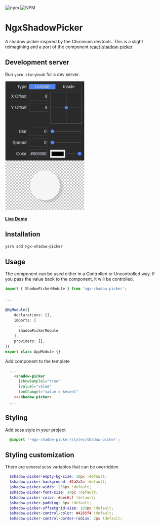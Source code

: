 ![npm](https://img.shields.io/npm/v/ngx-shadow-picker) ![NPM](https://img.shields.io/npm/l/ngx-shadow-picker)

# NgxShadowPicker

A shadow picker inspired by the Chromium devtools.  This is a slight reimagining and a port of the component [react-shadow-picker](https://www.npmjs.com/package/react-shadow-picker)

## Development server

Run `yarn storybook` for a dev server. 

![Demo](https://raw.githubusercontent.com/KondakovArtem/ngx-shadow-picker/master/src/assets/demo.png)

[**Live Demo**](https://61a14f59d1e351003a3cace0-dfycorfmwj.chromatic.com/?path=/story/shadowpicker--basic)

## Installation

```sh
yarn add ngx-shadow-picker
```

## Usage

The component can be used either in a Controlled or Uncontrolled way.
If you pass the value back to the component, it will be controlled.

```typescript
import { ShadowPickerModule } from 'ngx-shadow-picker';

...

@NgModule({
    declarations: [],
    imports: [
      ...
      ShadowPickerModule
    ],
    providers: [],
})
export class AppModule {}

```

Add component to the template
```html
  ...
    <shadow-picker 
      [showSample]="true" 
      [value]="value" 
      (onChange)="value = $event"
    ></shadow-picker>
  ...
```

## Styling

Add scss style in your project

```scss
  @import '~ngx-shadow-picker/styles/shadow-picker';
```


## Styling customization

There are several scss variables that can be overridden
```scss
  $shadow-picker-empty-bg-size: 10px !default;
  $shadow-picker-background: #2a2a2a !default;
  $shadow-picker-width: 256px !default;
  $shadow-picker-font-size: 14px !default;
  $shadow-picker-color: #bec6cf !default;
  $shadow-picker-padding: 8px !default;
  $shadow-picker-offsetgrid-size: 100px !default;
  $shadow-picker-control-color: #4285f4 !default;
  $shadow-picker-control-border-radius: 2px !default;
```
